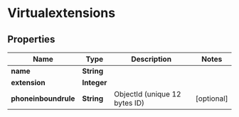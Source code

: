 

# Virtualextensions


## Properties

| Name | Type | Description | Notes |
|------------ | ------------- | ------------- | -------------|
|**name** | **String** |  |  |
|**extension** | **Integer** |  |  |
|**phoneinboundrule** | **String** | ObjectId (unique 12 bytes ID) |  [optional] |



